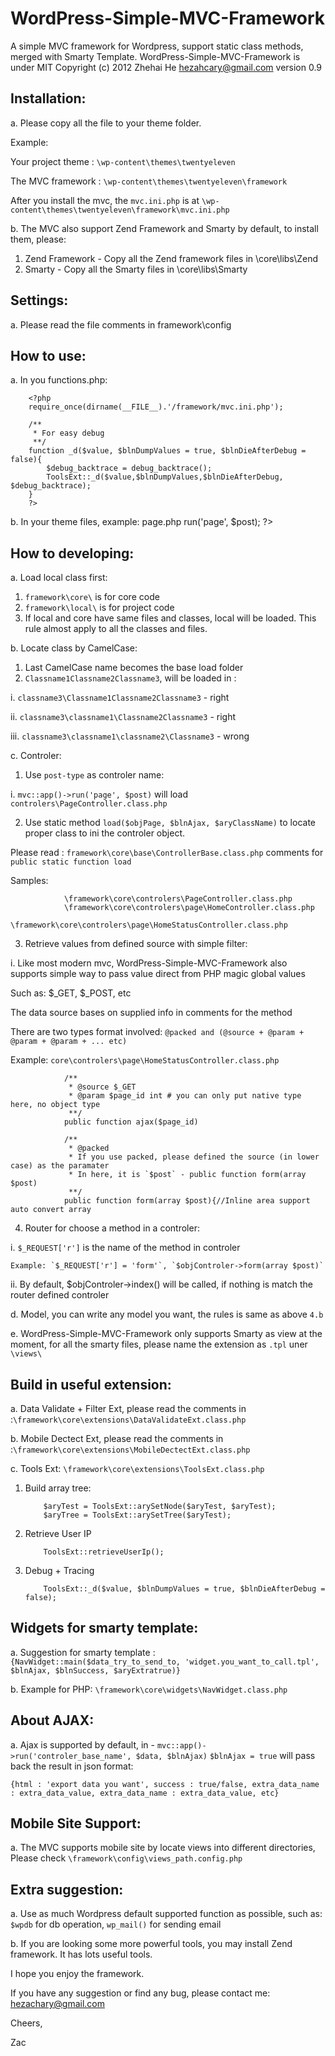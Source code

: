 WordPress-Simple-MVC-Framework
==============================

A simple MVC framework for Wordpress, support static class methods, merged with Smarty Template.
WordPress-Simple-MVC-Framework is under MIT Copyright (c) 2012 Zhehai He <hezahcary@gmail.com>
version 0.9

Installation:
------------
a.  Please copy all the file to your theme folder.

Example:

Your project theme : `\wp-content\themes\twentyeleven`

The MVC framework : `\wp-content\themes\twentyeleven\framework`

After you install the mvc, the `mvc.ini.php` is at `\wp-content\themes\twentyeleven\framework\mvc.ini.php`

b.  The MVC also support Zend Framework and Smarty by default, to install them, please:

 1. Zend Framework - Copy all the Zend framework files in \core\libs\Zend
 2. Smarty - Copy all the Smarty files in \core\libs\Smarty

Settings:
------------
a.  Please read the file comments in framework\config

How to use:
------------
a. In you functions.php: 

        <?php
        require_once(dirname(__FILE__).'/framework/mvc.ini.php');
        
        /**
         * For easy debug
         **/
        function _d($value, $blnDumpValues = true, $blnDieAfterDebug = false){
            $debug_backtrace = debug_backtrace();
            ToolsExt::_d($value,$blnDumpValues,$blnDieAfterDebug, $debug_backtrace);
        }
        ?>

b.  In your theme files, example: page.php
        <?php
        echo mvc::app()->run('page', $post);
        ?>

How to developing:
------------
a. Load local class first:

 1. `framework\core\` is for core code
 2. `framework\local\` is for project code
 3. If local and core have same files and classes, local will be loaded. This rule almost apply to all the classes and files.

b. Locate class by CamelCase:

 1. Last CamelCase name becomes the base load folder
 2. `Classname1Classname2Classname3`, will be loaded in :

  i. `classname3\Classname1Classname2Classname3` - right
 
  ii. `classname3\classname1\Classname2Classname3` - right
 
  iii. `classname3\classname1\classname2\Classname3` - wrong

c. Controler:

 1. Use `post-type` as controler name:

  i. `mvc::app()->run('page', $post)` will load `controlers\PageController.class.php`

 2. Use static method `load($objPage, $blnAjax, $aryClassName)` to locate proper class to ini the controler object.

  Please read : `framework\core\base\ControllerBase.class.php` comments for `public static function load`
  
  Samples:

                \framework\core\controlers\PageController.class.php
                \framework\core\controlers\page\HomeController.class.php
                \framework\core\controlers\page\HomeStatusController.class.php

 3. Retrieve values from defined source with simple filter:

   i. Like most modern mvc, WordPress-Simple-MVC-Framework also supports simple way to pass value direct from PHP magic global values

   Such as: $_GET, $_POST, etc

   The data source bases on supplied info in comments for the method

   There are two types format involved: `@packed and (@source + @param + @param + @param + ... etc)`

   Example: `core\controlers\page\HomeStatusController.class.php`
   
                /**
                 * @source $_GET
                 * @param $page_id int # you can only put native type here, no object type
                 **/
                public function ajax($page_id)
                
                /**
                 * @packed
                 * If you use packed, please defined the source (in lower case) as the paramater
                 * In here, it is `$post` - public function form(array $post)
                 **/
                public function form(array $post){//Inline area support auto convert array

 4. Router for choose a method in a controler:

  i. `$_REQUEST['r']` is the name of the method in controler

    Example: `$_REQUEST['r'] = 'form'`, `$objControler->form(array $post)`
                
  ii. By default, $objControler->index() will be called, if nothing is match the router defined controler

d. Model, you can write any model you want, the rules is same as above `4.b`

e. WordPress-Simple-MVC-Framework only supports Smarty as view at the moment, for all the smarty files, please name the extension as `.tpl` uner `\views\`
    
Build in useful extension:
------------
a. Data Validate + Filter Ext, please read the comments in :`\framework\core\extensions\DataValidateExt.class.php`

b. Mobile Dectect Ext, please read the comments in :`\framework\core\extensions\MobileDectectExt.class.php`

c. Tools Ext: `\framework\core\extensions\ToolsExt.class.php`

 1. Build array tree:
 
            $aryTest = ToolsExt::arySetNode($aryTest, $aryTest);
            $aryTree = ToolsExt::arySetTree($aryTest);

 2. Retrieve User IP

            ToolsExt::retrieveUserIp();

 3. Debug + Tracing

            ToolsExt::_d($value, $blnDumpValues = true, $blnDieAfterDebug = false);

Widgets for smarty template:
------------

a. Suggestion for smarty template : `{NavWidget::main($data_try_to_send_to, 'widget.you_want_to_call.tpl', $blnAjax, $blnSuccess, $aryExtratrue)}`

b. Example for PHP: `\framework\core\widgets\NavWidget.class.php`

About AJAX:
------------

a. Ajax is supported by default, in - `mvc::app()->run('controler_base_name', $data, $blnAjax)`
 `$blnAjax = true` will pass back the result in json format:

    {html : 'export data you want', success : true/false, extra_data_name : extra_data_value, extra_data_name : extra_data_value, etc}

Mobile Site Support:
------------

a. The MVC supports mobile site by locate views into different directories, Please check `\framework\config\views_path.config.php`

Extra suggestion:
------------

a. Use as much Wordpress default supported function as possible, such as: `$wpdb` for db operation, `wp_mail()` for sending email

b. If you are looking some more powerful tools, you may install Zend framework. It has lots useful tools.


I hope you enjoy the framework.

If you have any suggestion or find any bug, please contact me: hezachary@gmail.com

Cheers,

Zac